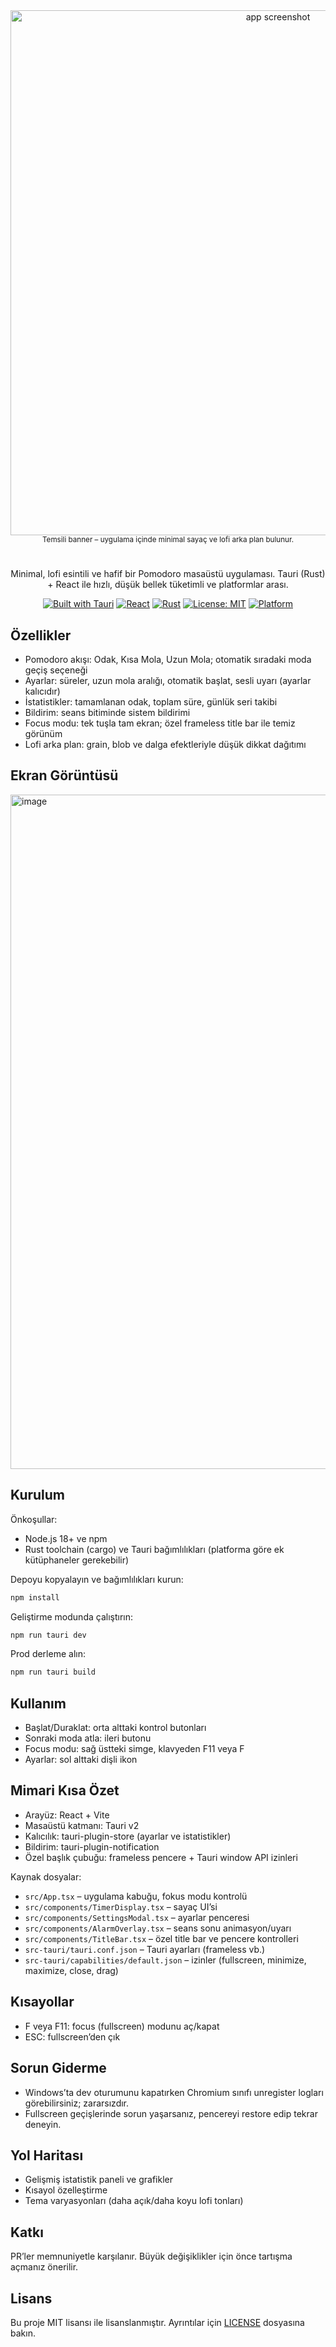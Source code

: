 <div align="center">
	<img alt="app screenshot" width="840" src="https://svg-banners.vercel.app/api?type=glitch&text1=Lofi%20Pomodoro&width=840&height=200" />
	<br />
	<sub>Temsili banner – uygulama içinde minimal sayaç ve lofi arka plan bulunur.</sub>
</div>

<div align="center">

#

Minimal, lofi esintili ve hafif bir Pomodoro masaüstü uygulaması. Tauri (Rust) + React ile hızlı, düşük bellek tüketimli ve platformlar arası.

<!-- Badges -->

[![Built with Tauri](https://img.shields.io/badge/Built%20with-Tauri-24C8DB?logo=tauri&logoColor=white)](https://tauri.app)
[![React](https://img.shields.io/badge/React-18+-61DAFB?logo=react&logoColor=0b1e2b)](https://react.dev)
[![Rust](https://img.shields.io/badge/Rust-1.75+-000?logo=rust&logoColor=white)](https://www.rust-lang.org)
[![License: MIT](https://img.shields.io/badge/License-MIT-green.svg)](#license)
[![Platform](https://img.shields.io/badge/Platforms-Windows%20%7C%20macOS%20%7C%20Linux-444)](#kurulum)

</div>

## Özellikler

- Pomodoro akışı: Odak, Kısa Mola, Uzun Mola; otomatik sıradaki moda geçiş seçeneği
- Ayarlar: süreler, uzun mola aralığı, otomatik başlat, sesli uyarı (ayarlar kalıcıdır)
- İstatistikler: tamamlanan odak, toplam süre, günlük seri takibi
- Bildirim: seans bitiminde sistem bildirimi
- Focus modu: tek tuşla tam ekran; özel frameless title bar ile temiz görünüm
- Lofi arka plan: grain, blob ve dalga efektleriyle düşük dikkat dağıtımı

## Ekran Görüntüsü

<img width="1919" height="1079" alt="image" src="https://github.com/user-attachments/assets/197bc6ac-407c-41a6-bead-b440d7f736b4" />

## Kurulum

Önkoşullar:

- Node.js 18+ ve npm
- Rust toolchain (cargo) ve Tauri bağımlılıkları (platforma göre ek kütüphaneler gerekebilir)

Depoyu kopyalayın ve bağımlılıkları kurun:

```bash
npm install
```

Geliştirme modunda çalıştırın:

```bash
npm run tauri dev
```

Prod derleme alın:

```bash
npm run tauri build
```

## Kullanım

- Başlat/Duraklat: orta alttaki kontrol butonları
- Sonraki moda atla: ileri butonu
- Focus modu: sağ üstteki simge, klavyeden F11 veya F
- Ayarlar: sol alttaki dişli ikon

## Mimari Kısa Özet

- Arayüz: React + Vite
- Masaüstü katmanı: Tauri v2
- Kalıcılık: tauri-plugin-store (ayarlar ve istatistikler)
- Bildirim: tauri-plugin-notification
- Özel başlık çubuğu: frameless pencere + Tauri window API izinleri

Kaynak dosyalar:

- `src/App.tsx` – uygulama kabuğu, fokus modu kontrolü
- `src/components/TimerDisplay.tsx` – sayaç UI’si
- `src/components/SettingsModal.tsx` – ayarlar penceresi
- `src/components/AlarmOverlay.tsx` – seans sonu animasyon/uyarı
- `src/components/TitleBar.tsx` – özel title bar ve pencere kontrolleri
- `src-tauri/tauri.conf.json` – Tauri ayarları (frameless vb.)
- `src-tauri/capabilities/default.json` – izinler (fullscreen, minimize, maximize, close, drag)

## Kısayollar

- F veya F11: focus (fullscreen) modunu aç/kapat
- ESC: fullscreen’den çık

## Sorun Giderme

- Windows’ta dev oturumunu kapatırken Chromium sınıfı unregister logları görebilirsiniz; zararsızdır.
- Fullscreen geçişlerinde sorun yaşarsanız, pencereyi restore edip tekrar deneyin.

## Yol Haritası

- Gelişmiş istatistik paneli ve grafikler
- Kısayol özelleştirme
- Tema varyasyonları (daha açık/daha koyu lofi tonları)

## Katkı

PR’ler memnuniyetle karşılanır. Büyük değişiklikler için önce tartışma açmanız önerilir.

## Lisans

Bu proje MIT lisansı ile lisanslanmıştır. Ayrıntılar için [LICENSE](./LICENSE) dosyasına bakın.
